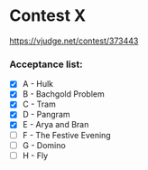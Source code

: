 # Contest X

https://vjudge.net/contest/373443

### Acceptance list:

- [x] A - Hulk
- [x] B - Bachgold Problem
- [x] C - Tram
- [x] D - Pangram
- [x] E - Arya and Bran
- [ ] F - The Festive Evening
- [ ] G - Domino
- [ ] H - Fly